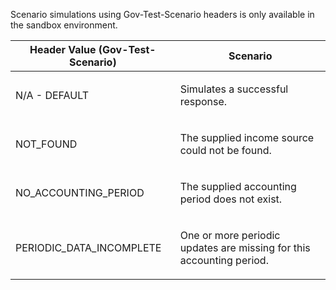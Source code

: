 <p>Scenario simulations using Gov-Test-Scenario headers is only available in the sandbox environment.</p>
<table>
    <thead>
        <tr>
            <th>Header Value (Gov-Test-Scenario)</th>
            <th>Scenario</th>
        </tr>
    </thead>
    <tbody>
        <tr>
            <td><p>N/A - DEFAULT</p></td>
            <td><p>Simulates a successful response.</p></td>
        </tr>
        <tr>
            <td><p>NOT_FOUND</p></td>
            <td><p>The supplied income source could not be found.</p></td>
        </tr>
        <tr>
            <td><p>NO_ACCOUNTING_PERIOD</p></td>
            <td><p>The supplied accounting period does not exist.</p></td>
        </tr>
        <tr>
            <td><p>PERIODIC_DATA_INCOMPLETE</p></td>
            <td><p>One or more periodic updates are missing for this accounting period.</p></td>
        </tr>
    </tbody>
</table>
